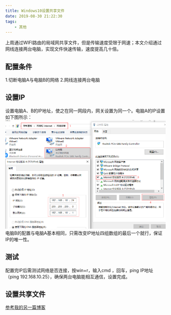 ```yaml
---
title: Windows10设置共享文件
date: 2019-08-30 21:22:30
tags: 
    - 其他
---
```

上周通过WIFI路由的局域网共享文件，但是传输速度受限于网速；本文介绍通过网线连接两台电脑，实现文件快速传输，速度提高几十倍。

## 配置条件
1.切断电脑A与电脑B的网络
2.网线连接两台电脑

## 设置IP
设置电脑A、B的IP地址，使之在同一网段内，网关设置为同一个。电脑A的IP设置如下图所示：
![设置IP](/img_other/ip_config.png)
电脑B的配置与电脑A基本相同，只需改变IP地址四组数组的最后一个就行，保证IP的唯一性。

## 测试
配置完IP后需测试网络是否连接，按win+r，输入cmd ，回车，ping IP地址（ping 192.168.10.25），确保两台电脑能相互通信，设置完成。

## 设置共享文件

[参考我的另一篇博客](https://www.rms360.top/2019/08/24/%E5%85%B6%E4%BB%96/Windows10%E8%AE%BE%E7%BD%AE%E7%BD%91%E7%BB%9C%E5%85%B1%E4%BA%AB/)